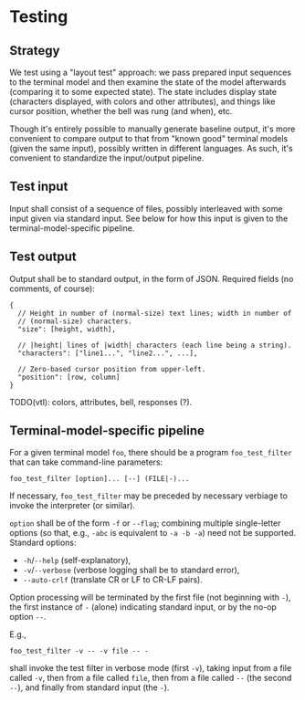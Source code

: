 Testing
=======

Strategy
--------

We test using a "layout test" approach: we pass prepared input sequences to the
terminal model and then examine the state of the model afterwards (comparing it
to some expected state). The state includes display state (characters displayed,
with colors and other attributes), and things like cursor position, whether the
bell was rung (and when), etc.

Though it's entirely possible to manually generate baseline output, it's more
convenient to compare output to that from "known good" terminal models (given
the same input), possibly written in different languages. As such, it's
convenient to standardize the input/output pipeline.

Test input
----------

Input shall consist of a sequence of files, possibly interleaved with some input
given via standard input. See below for how this input is given to the
terminal-model-specific pipeline.

Test output
-----------

Output shall be to standard output, in the form of JSON. Required fields (no
comments, of course):

```
{
  // Height in number of (normal-size) text lines; width in number of
  // (normal-size) characters.
  "size": [height, width],

  // |height| lines of |width| characters (each line being a string).
  "characters": ["line1...", "line2...", ...],

  // Zero-based cursor position from upper-left.
  "position": [row, column]
}
```

TODO(vtl): colors, attributes, bell, responses (?).

Terminal-model-specific pipeline
--------------------------------

For a given terminal model `foo`, there should be a program `foo_test_filter`
that can take command-line parameters:

```
foo_test_filter [option]... [--] (FILE|-)...
```

If necessary, `foo_test_filter` may be preceded by necessary verbiage to invoke
the interpreter (or similar).

`option` shall be of the form `-f` or `--flag`; combining multiple single-letter
options (so that, e.g., `-abc` is equivalent to `-a -b -a`) need not be
supported. Standard options:
* `-h`/`--help` (self-explanatory),
* `-v`/`--verbose` (verbose logging shall be to standard error),
* `--auto-crlf` (translate CR or LF to CR-LF pairs).

Option processing will be terminated by the first file (not beginning with `-`),
the first instance of `-` (alone) indicating standard input, or by the no-op
option `--`.

E.g.,

```
foo_test_filter -v -- -v file -- -
```

shall invoke the test filter in verbose mode (first `-v`), taking input from a
file called `-v`, then from a file called `file`, then from a file called `--`
(the second `--`), and finally from standard input (the `-`).
